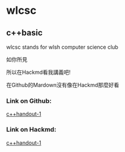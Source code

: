 # wlcsc
## c++basic  

wlcsc stands for wlsh computer science club  

如你所見  

所以在Hackmd看我講義吧!

在Github的Mardown沒有像在Hackmd那麼好看  

### **Link on Github:**
[c++handout-1](https://github.com/jason810496/wlcsc/blob/c%2B%2B/C%2B%2B1.0.md)

### **Link on Hackmd:**

[c++handout-1](https://hackmd.io/@IkXAfJT9QRig3ZPcZw6GaA/o_____o)
